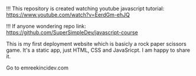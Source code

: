 !!! This repository is created watching youtube javascript tutorial: https://www.youtube.com/watch?v=EerdGm-ehJQ 

!!! If anyone wondering repo link: https://github.com/SuperSimpleDev/javascript-course


This is my first deployment website which is basicly a rock paper scissors game. It's a static app, just HTML, CSS and JavaSricpt.
I am happy to share it.

Go to emreekincidev.com
